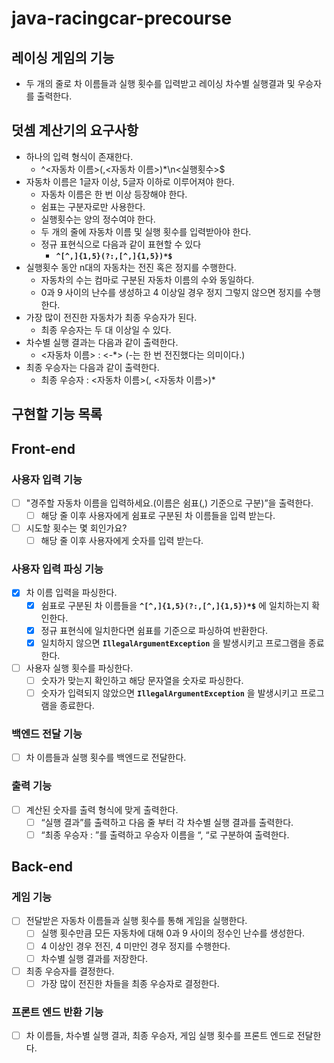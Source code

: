# java-racingcar-precourse

## 레이싱 게임의 기능

- 두 개의 줄로 차 이름들과 실행 횟수를 입력받고 레이싱 차수별 실행결과 및 우승자를 출력한다.

## 덧셈 계산기의 요구사항

- 하나의 입력 형식이 존재한다.
    - ^<자동차 이름>(,<자동차 이름>)*\n<실행횟수>$
- 자동차 이름은 1글자 이상, 5글자 이하로 이루어져야 한다.
    - 자동차 이름은 한 번 이상 등장해야 한다.
    - 쉼표는 구분자로만 사용한다.
    - 실행횟수는 양의 정수여야 한다.
    - 두 개의 줄에 자동차 이름 및 실행 횟수를 입력받아야 한다.
    - 정규 표현식으로 다음과 같이 표현할 수 있다
        - **`^[^,]{1,5}(?:,[^,]{1,5})*$`**
- 실행횟수 동안 n대의 자동차는 전진 혹은 정지를 수행한다.
    - 자동차의 수는 컴마로 구분된 자동차 이름의 수와 동일하다.
    - 0과 9 사이의 난수를 생성하고 4 이상일 경우 정지 그렇지 않으면 정지를 수행한다.
- 가장 많이 전진한 자동차가 최종 우승자가 된다.
    - 최종 우승자는 두 대 이상일 수 있다.
- 차수별 실행 결과는 다음과 같이 출력한다.
    - <자동차 이름> : <-*> (-는 한 번 전진했다는 의미이다.)
- 최종 우승자는 다음과 같이 출력한다.
    - 최종 우승자 : <자동차 이름>(, <자동차 이름>)*

## 구현할 기능 목록

## Front-end

### 사용자 입력 기능

- [ ]  "경주할 자동차 이름을 입력하세요.(이름은 쉼표(,) 기준으로 구분)”을 출력한다.
    - [ ]  해당 줄 이후 사용자에게 쉼표로 구분된 차 이름들을 입력 받는다.
- [ ]  시도할 횟수는 몇 회인가요?
    - [ ]  해당 줄 이후 사용자에게 숫자를 입력 받는다.

### 사용자 입력 파싱 기능

- [x]  차 이름 입력을 파싱한다.
    - [x]  쉼표로 구분된 차 이름들을 **`^[^,]{1,5}(?:,[^,]{1,5})*$`** 에 일치하는지 확인한다.
    - [x]  정규 표현식에 일치한다면 쉼표를 기준으로 파싱하여 반환한다.
    - [x]  일치하지 않으면 **`IllegalArgumentException`** 을 발생시키고 프로그램을 종료한다.
- [ ]  사용자 실행 횟수를 파싱한다.
    - [ ]  숫자가 맞는지 확인하고 해당 문자열을 숫자로 파싱한다.
    - [ ]  숫자가 입력되지 않았으면 **`IllegalArgumentException`** 을 발생시키고 프로그램을 종료한다.

### 백엔드 전달 기능

- [ ]  차 이름들과 실행 횟수를 백엔드로 전달한다.

### 출력 기능

- [ ]  계산된 숫자를 출력 형식에 맞게 출력한다.
    - [ ]  “실행 결과”를 출력하고 다음 줄 부터 각 차수별 실행 결과를 출력한다.
    - [ ]  “최종 우승자 : ”를 출력하고 우승자 이름을 “, “로 구분하여 출력한다.

## Back-end

### 게임 기능

- [ ]  전달받은 자동차 이름들과 실행 횟수를 통해 게임을 실행한다.
    - [ ]  실행 횟수만큼 모든 자동차에 대해 0과 9 사이의 정수인 난수를 생성한다.
    - [ ]  4 이상인 경우 전진, 4 미만인 경우 정지를 수행한다.
    - [ ]  차수별 실행 결과를 저장한다.
- [ ]  최종 우승자를 결정한다.
    - [ ]  가장 많이 전진한 차들을 최종 우승자로 결정한다.

### 프론트 엔드 반환 기능

- [ ]  차 이름들, 차수별 실행 결과, 최종 우승자, 게임 실행 횟수를 프론트 엔드로 전달한다.